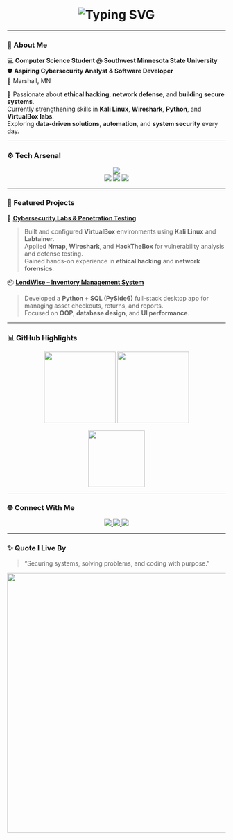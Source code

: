 <!-- Animated Header -->
<h1 align="center">
  <img src="https://readme-typing-svg.herokuapp.com?font=Fira+Code&weight=600&size=26&pause=1000&color=00FFEA&center=true&vCenter=true&width=600&lines=👋+Hi,+I'm+Ebunoluwa+Shokefun;Cybersecurity+%7C+Software+Development;Tech+is+my+canvas,+security+my+focus" alt="Typing SVG" />
</h1>

---

### 🧠 About Me  
💻 **Computer Science Student @ Southwest Minnesota State University**  
🛡️ **Aspiring Cybersecurity Analyst & Software Developer**  
📍 Marshall, MN  

🚀 Passionate about **ethical hacking**, **network defense**, and **building secure systems**.  
Currently strengthening skills in **Kali Linux**, **Wireshark**, **Python**, and **VirtualBox labs**.  
Exploring **data-driven solutions**, **automation**, and **system security** every day.  

---

### ⚙️ Tech Arsenal  
<p align="center">
  <img src="https://skillicons.dev/icons?i=python,cpp,linux,windows,git,github,mysql,vscode,bash" />
  <br>
  <img src="https://img.shields.io/badge/Kali_Linux-Ethical_Hacking-blue?style=for-the-badge&logo=kalilinux&logoColor=white" />
  <img src="https://img.shields.io/badge/Wireshark-Network_Analysis-brightgreen?style=for-the-badge&logo=wireshark&logoColor=white" />
  <img src="https://img.shields.io/badge/VirtualBox-Virtualization-orange?style=for-the-badge&logo=virtualbox&logoColor=white" />
</p>

---

### 🧩 Featured Projects  

🔐 **[Cybersecurity Labs & Penetration Testing](#)**  
> Built and configured **VirtualBox** environments using **Kali Linux** and **Labtainer**.  
> Applied **Nmap**, **Wireshark**, and **HackTheBox** for vulnerability analysis and defense testing.  
> Gained hands-on experience in **ethical hacking** and **network forensics**.  

📦 **[LendWise – Inventory Management System](#)**  
> Developed a **Python + SQL (PySide6)** full-stack desktop app for managing asset checkouts, returns, and reports.  
> Focused on **OOP**, **database design**, and **UI performance**.

---

### 📊 GitHub Highlights  
<p align="center">
  <img src="https://github-readme-stats.vercel.app/api?username=Ebun-25&show_icons=true&theme=radical&hide_border=true" height="165" />
  <img src="https://github-readme-streak-stats.herokuapp.com/?user=Ebun-25&theme=radical&hide_border=true" height="165" />
</p>

<p align="center">
  <img src="https://github-readme-stats.vercel.app/api/top-langs/?username=Ebun-25&layout=compact&theme=radical&hide_border=true" height="130" />
</p>

---

### 🌐 Connect With Me  
<p align="center">
  <a href="https://linkedin.com/in/YOUR-LINK" target="_blank">
    <img src="https://img.shields.io/badge/LinkedIn-0A66C2?style=for-the-badge&logo=linkedin&logoColor=white" />
  </a>
  <a href="mailto:ebunabdul25@gmail.com">
    <img src="https://img.shields.io/badge/Email-ebunabdul25%40gmail.com-red?style=for-the-badge&logo=gmail&logoColor=white" />
  </a>
  <a href="https://github.com/Ebun-25">
    <img src="https://img.shields.io/badge/GitHub-171515?style=for-the-badge&logo=github&logoColor=white" />
  </a>
</p>

---

### ✨ Quote I Live By  
> “Securing systems, solving problems, and coding with purpose.”

<p align="center">
  <img src="https://github.com/Ebun-25/Ebun-25/blob/main/assets/terminal.gif" width="600"/>
</p>
